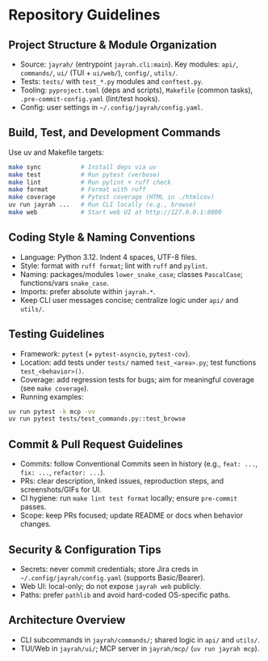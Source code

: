# Repository Guidelines

## Project Structure & Module Organization
- Source: `jayrah/` (entrypoint `jayrah.cli:main`). Key modules: `api/`, `commands/`, `ui/` (TUI + `ui/web/`), `config/`, `utils/`.
- Tests: `tests/` with `test_*.py` modules and `conftest.py`.
- Tooling: `pyproject.toml` (deps and scripts), `Makefile` (common tasks), `.pre-commit-config.yaml` (lint/test hooks).
- Config: user settings in `~/.config/jayrah/config.yaml`.

## Build, Test, and Development Commands
Use uv and Makefile targets:

```sh
make sync           # Install deps via uv
make test           # Run pytest (verbose)
make lint           # Run pylint + ruff check
make format         # Format with ruff
make coverage       # Pytest coverage (HTML in ./htmlcov)
uv run jayrah ...   # Run CLI locally (e.g., browse)
make web            # Start web UI at http://127.0.0.1:8000
```

## Coding Style & Naming Conventions
- Language: Python 3.12. Indent 4 spaces, UTF-8 files.
- Style: format with `ruff format`; lint with `ruff` and `pylint`.
- Naming: packages/modules `lower_snake_case`; classes `PascalCase`; functions/vars `snake_case`.
- Imports: prefer absolute within `jayrah.*`.
- Keep CLI user messages concise; centralize logic under `api/` and `utils/`.

## Testing Guidelines
- Framework: `pytest` (+ `pytest-asyncio`, `pytest-cov`).
- Location: add tests under `tests/` named `test_<area>.py`; test functions `test_<behavior>()`.
- Coverage: add regression tests for bugs; aim for meaningful coverage (see `make coverage`).
- Running examples:

```sh
uv run pytest -k mcp -vv
uv run pytest tests/test_commands.py::test_browse
```

## Commit & Pull Request Guidelines
- Commits: follow Conventional Commits seen in history (e.g., `feat: ...`, `fix: ...`, `refactor: ...`).
- PRs: clear description, linked issues, reproduction steps, and screenshots/GIFs for UI.
- CI hygiene: run `make lint test format` locally; ensure `pre-commit` passes.
- Scope: keep PRs focused; update README or docs when behavior changes.

## Security & Configuration Tips
- Secrets: never commit credentials; store Jira creds in `~/.config/jayrah/config.yaml` (supports Basic/Bearer).
- Web UI: local-only; do not expose `jayrah web` publicly.
- Paths: prefer `pathlib` and avoid hard-coded OS-specific paths.

## Architecture Overview
- CLI subcommands in `jayrah/commands/`; shared logic in `api/` and `utils/`.
- TUI/Web in `jayrah/ui/`; MCP server in `jayrah/mcp/` (`uv run jayrah mcp`).
